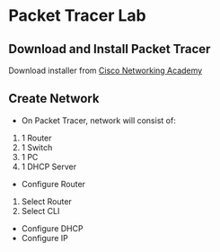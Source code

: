 # Packet Tracer Lab

## Download and Install Packet Tracer
Download installer from [Cisco Networking Academy](https://www.bing.com/ck/a?!&&p=c3af7d46554d0c99981569c1e40798ecb8ecea640d39e574ba2e3b2c4627ff38JmltdHM9MTc0OTI1NDQwMA&ptn=3&ver=2&hsh=4&fclid=01621e3e-e315-6f18-29c0-0a6ae2026e91&psq=download+cisco+packet+tracer&u=a1aHR0cHM6Ly93d3cubmV0YWNhZC5jb20vY2lzY28tcGFja2V0LXRyYWNlcg&ntb=1)


## Create Network

- On Packet Tracer, network will consist of:
1. 1 Router
2. 1 Switch
3. 1 PC
4. 1 DHCP Server

- Configure Router
1. Select Router
2. Select CLI
   
- Configure DHCP
- Configure IP